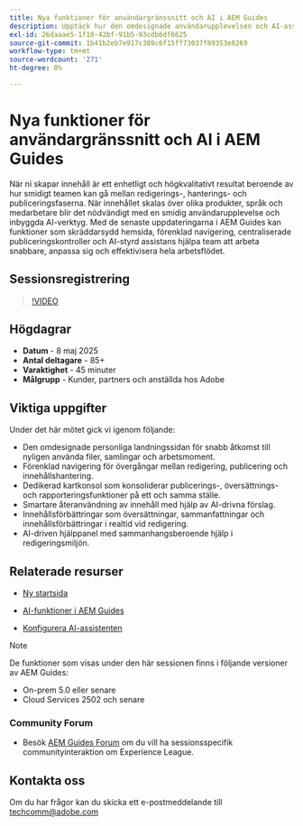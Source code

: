 ```yaml
---
title: Nya funktioner för användargränssnitt och AI i AEM Guides
description: Upptäck hur den omdesignade användarupplevelsen och AI-assistenterna i AEM Guides effektiviserar redigeringen, förbättrar navigeringen och lägger in realtidsinformation i era innehållsflöden.
exl-id: 26daaae5-1f10-42bf-91b5-93cdb6df6625
source-git-commit: 1b41b2eb7e917c389c6f15ff73037f89353e8269
workflow-type: tm+mt
source-wordcount: '271'
ht-degree: 0%

---
```


# Nya funktioner för användargränssnitt och AI i AEM Guides

När ni skapar innehåll är ett enhetligt och högkvalitativt resultat beroende av hur smidigt teamen kan gå mellan redigerings-, hanterings- och publiceringsfaserna. När innehållet skalas över olika produkter, språk och medarbetare blir det nödvändigt med en smidig användarupplevelse och inbyggda AI-verktyg. Med de senaste uppdateringarna i AEM Guides kan funktioner som skräddarsydd hemsida, förenklad navigering, centraliserade publiceringskontroller och AI-styrd assistans hjälpa team att arbeta snabbare, anpassa sig och effektivisera hela arbetsflödet.


## Sessionsregistrering

>[!VIDEO](https://video.tv.adobe.com/v/3458396/?quality=12&learn=on)

## Högdagrar

- **Datum** - 8 maj 2025
- **Antal deltagare** - 85+
- **Varaktighet** - 45 minuter
- **Målgrupp** - Kunder, partners och anställda hos Adobe

## Viktiga uppgifter

Under det här mötet gick vi igenom följande:
- Den omdesignade personliga landningssidan för snabb åtkomst till nyligen använda filer, samlingar och arbetsmoment.
- Förenklad navigering för övergångar mellan redigering, publicering och innehållshantering.
- Dedikerad kartkonsol som konsoliderar publicerings-, översättnings- och rapporteringsfunktioner på ett och samma ställe.
- Smartare återanvändning av innehåll med hjälp av AI-drivna förslag.
- Innehållsförbättringar som översättningar, sammanfattningar och innehållsförbättringar i realtid vid redigering.
- AI-driven hjälppanel med sammanhangsberoende hjälp i redigeringsmiljön.


## Relaterade resurser

- [Ny startsida](https://experienceleague.adobe.com/en/docs/experience-manager-guides/using/user-guide/home-page/intro-home-page)

- [AI-funktioner i AEM Guides](https://experienceleague.adobe.com/en/docs/experience-manager-guides/using/user-guide/ai-assistant-aem/ai-assistant)

- [Konfigurera AI-assistenten](https://experienceleague.adobe.com/en/docs/experience-manager-guides/using/install-guide/cs-ig/web-editor-configs-cs/conf-smart-suggestions)



>[!NOTE]
>
> De funktioner som visas under den här sessionen finns i följande versioner av AEM Guides:
> - On-prem 5.0 eller senare
> - Cloud Services 2502 och senare


### Community Forum

- Besök [AEM Guides Forum](https://experienceleaguecommunities.adobe.com/t5/experience-manager-guides/bd-p/xml-documentation-discussions) om du vill ha sessionsspecifik communityinteraktion om Experience League.


## Kontakta oss

Om du har frågor kan du skicka ett e-postmeddelande till <techcomm@adobe.com>
